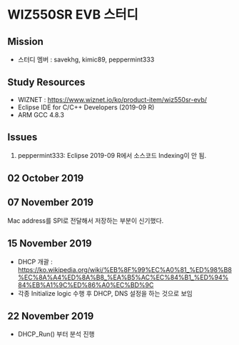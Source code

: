 WIZ550SR EVB 스터디
=============
Mission
------------
* 스터디 멤버 : savekhg, kimic89, peppermint333

Study Resources
------------
* WIZNET : <https://www.wiznet.io/ko/product-item/wiz550sr-evb/>
* Eclipse IDE for C/C++ Developers (2019-09 R)
* ARM GCC 4.8.3

Issues
------------
1. peppermint333: Eclipse 2019-09 R에서 소스코드 Indexing이 안 됨.

02 October 2019
-------------

07 November 2019
-------------
Mac address를 SPI로 전달해서 저장하는 부분이 신기했다.

15 November 2019
-------------
* DHCP 개괄 : <https://ko.wikipedia.org/wiki/%EB%8F%99%EC%A0%81_%ED%98%B8%EC%8A%A4%ED%8A%B8_%EA%B5%AC%EC%84%B1_%ED%94%84%EB%A1%9C%ED%86%A0%EC%BD%9C>
* 각종 Initialize logic 수행 후 DHCP, DNS 설정을 하는 것으로 보임

22 November 2019
-------------
* DHCP_Run() 부터 분석 진행 
